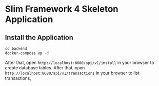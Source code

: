 # Slim Framework 4 Skeleton Application

## Install the Application

```bash
cd backend
docker-compose up -d

```

After that, open `http://localhost:8080/api/v1/install`  in your browser to create database tables.
After that, open `http://localhost:8080/api/v1/transactions`  in your browser to list transactions,



